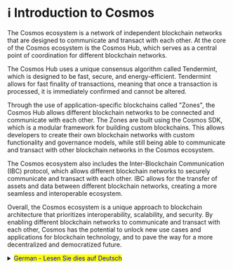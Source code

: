 # ℹ Introduction to Cosmos

The Cosmos ecosystem is a network of independent blockchain networks that are designed to communicate and transact with each other. At the core of the Cosmos ecosystem is the Cosmos Hub, which serves as a central point of coordination for different blockchain networks.

The Cosmos Hub uses a unique consensus algorithm called Tendermint, which is designed to be fast, secure, and energy-efficient. Tendermint allows for fast finality of transactions, meaning that once a transaction is processed, it is immediately confirmed and cannot be altered.

Through the use of application-specific blockchains called "Zones", the Cosmos Hub allows different blockchain networks to be connected and communicate with each other. The Zones are built using the Cosmos SDK, which is a modular framework for building custom blockchains. This allows developers to create their own blockchain networks with custom functionality and governance models, while still being able to communicate and transact with other blockchain networks in the Cosmos ecosystem.

The Cosmos ecosystem also includes the Inter-Blockchain Communication (IBC) protocol, which allows different blockchain networks to securely communicate and transact with each other. IBC allows for the transfer of assets and data between different blockchain networks, creating a more seamless and interoperable ecosystem.

Overall, the Cosmos ecosystem is a unique approach to blockchain architecture that prioritizes interoperability, scalability, and security. By enabling different blockchain networks to communicate and transact with each other, Cosmos has the potential to unlock new use cases and applications for blockchain technology, and to pave the way for a more decentralized and democratized future.



<details>

<summary><mark style="color:blue;">German - Lesen Sie dies auf Deutsch</mark></summary>

### Einführung in Cosmos

&#x20;

Cosmos ist ein Netzwerk unabhängiger Blockchains, die miteinander kommunizieren und Transaktionen durchführen können. Der Cosmos Hub bildet dabei das Herzstück dieses Ökosystems von Blockchains, der als zentraler Koordinationspunkt dient.

Der Cosmos Hub verwendet einen einzigartigen Konsens-Algorithmus, genannt Tendermint, der schnell, sicher und energieeffizient ist. Tendermint ermöglicht eine schnelle Transaktionsendgültigkeit, d.h., sobald eine Transaktion verarbeitet wurde, wird sie umgehend bestätigt und kann dementsprechend nicht mehr geändert werden.

Durch den Einsatz von anwendungsspezifischen Blockchains, den so genannten "Zonen", ermöglicht der Cosmos Hub die Verbindung und Kommunikation verschiedener Blockchains untereinander. Diese Zonen basieren auf dem Cosmos SDK, bei dem es sich um ein modulares System für den Bau autonomer Blockchains handelt. Dies ermöglicht es Entwicklern, ihre eigene Blockchain mit benutzerdefinierten Funktionen und Governance-Modellen aufzubauen und gleichzeitig mit anderen Blockchains im Cosmos Ökosystem zu kommunizieren und interagieren.

Ein wesentlicher Bestandteil dieses Netzwerks von Blockchains ist das Kommunikationsprotokoll namens “Inter-Blockchain-Communication” (IBC), das es Blockchains ermöglicht, miteinander zu kommunizieren und Transaktionen durchzuführen. IBC ermöglicht die Übertragung von Vermögenswerten und Daten zwischen den einzelnen, autonomen Blockchains und kreiert so ein reibungsloses und interoperables Ökosystem.

Insgesamt handelt es sich bei Cosmos um einen einzigartigen Ansatz von Blockchain-Architektur, bei dem Interoperabilität, Skalierbarkeit und Sicherheit im Vordergrund stehen. Indem es verschiedenen Blockchains ermöglicht, miteinander zu kommunizieren und Transaktionen durchzuführen, hat Cosmos das Potenzial, neue Anwendungsfälle für Blockchain-Technologien zu erschließen und den Weg für eine stärker dezentralisierte und demokratisierte Zukunft zu ebnen.

\


</details>
